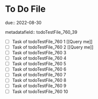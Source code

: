 # To Do File

due:: 2022-08-30

metadatafield:: todoTestFile_760_39

- [ ] Task of todoTestFile_760 1 [[Query me]]
- [ ] Task of todoTestFile_760 2 [[Query me]]
- [ ] Task of todoTestFile_760 3
- [ ] Task of todoTestFile_760 4
- [ ] Task of todoTestFile_760 5
- [ ] Task of todoTestFile_760 6
- [ ] Task of todoTestFile_760 7
- [ ] Task of todoTestFile_760 8
- [ ] Task of todoTestFile_760 9
- [ ] Task of todoTestFile_760 10